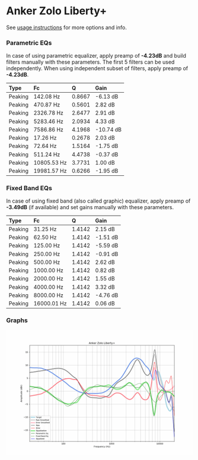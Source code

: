 # Anker Zolo Liberty+
See [usage instructions](https://github.com/jaakkopasanen/AutoEq#usage) for more options and info.

### Parametric EQs
In case of using parametric equalizer, apply preamp of **-4.23dB** and build filters manually
with these parameters. The first 5 filters can be used independently.
When using independent subset of filters, apply preamp of **-4.23dB**.

| Type    | Fc          |      Q | Gain      |
|:--------|:------------|:-------|:----------|
| Peaking | 142.08 Hz   | 0.8667 | -6.13 dB  |
| Peaking | 470.87 Hz   | 0.5601 | 2.82 dB   |
| Peaking | 2326.78 Hz  | 2.6477 | 2.91 dB   |
| Peaking | 5283.46 Hz  | 2.0934 | 4.33 dB   |
| Peaking | 7586.86 Hz  | 4.1968 | -10.74 dB |
| Peaking | 17.26 Hz    | 0.2678 | 2.03 dB   |
| Peaking | 72.64 Hz    | 1.5164 | -1.75 dB  |
| Peaking | 511.24 Hz   | 4.4738 | -0.37 dB  |
| Peaking | 10805.53 Hz | 3.7731 | 1.00 dB   |
| Peaking | 19981.57 Hz | 0.6266 | -1.95 dB  |

### Fixed Band EQs
In case of using fixed band (also called graphic) equalizer, apply preamp of **-3.49dB**
(if available) and set gains manually with these parameters.

| Type    | Fc          |      Q | Gain     |
|:--------|:------------|:-------|:---------|
| Peaking | 31.25 Hz    | 1.4142 | 2.15 dB  |
| Peaking | 62.50 Hz    | 1.4142 | -1.51 dB |
| Peaking | 125.00 Hz   | 1.4142 | -5.59 dB |
| Peaking | 250.00 Hz   | 1.4142 | -0.91 dB |
| Peaking | 500.00 Hz   | 1.4142 | 2.62 dB  |
| Peaking | 1000.00 Hz  | 1.4142 | 0.82 dB  |
| Peaking | 2000.00 Hz  | 1.4142 | 1.55 dB  |
| Peaking | 4000.00 Hz  | 1.4142 | 3.32 dB  |
| Peaking | 8000.00 Hz  | 1.4142 | -4.76 dB |
| Peaking | 16000.01 Hz | 1.4142 | 0.06 dB  |

### Graphs
![](./Anker%20Zolo%20Liberty+.png)